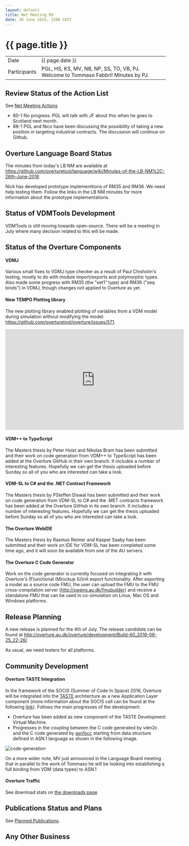 ```yaml
---
layout: default
title: Net Meeting 99
date: 26 June 2016, 1200 CEST
---
```


<script src="https://code.jquery.com/jquery-1.11.1.min.js">
</script>
<script src="/javascripts/edit.js"></script>
<script>setEditButonNm();</script>

# {{ page.title }}

|||
|---|---|
| Date | {{ page.date }} |
| Participants | PGL, HS, KS, MV, NB, NP, SS, TO, VB, PJ. Welcome to Tommaso Fabbri!  Minutes by PJ. |


## Review Status of the Action List

See [Net Meeting Actions](https://github.com/overturetool/overturetool.github.io/issues?q=is%3Aopen+is%3Aissue+label%3A%22action+net-meeting%22)

* 80-1 No progress. PGL will talk with JF about this when he goes to Scotland next month.
* 88-1 PGL and Nico have been discussing the possibility of taking a new position in targeting industrial contracts. The discussion will continue on Github.


## Overture Language Board Status

The minutes from today's LB NM are available at https://github.com/overturetool/language/wiki/Minutes-of-the-LB-NM%2C-26th-June-2016

Nick has developed prototype implementtions of RM35 and RM36. We need help testing them. Follow the links in the LB NM minutes for more information about the prototype implementations.


## Status of VDMTools Development

VDMTools is still moving towards open-source. There will be a meeting in July where many decision related to this will be made.


##  Status of the Overture Components

#### VDMJ

Various small fixes to VDMJ type checker as a result of Paul Chisholm's testing, mostly to do with module import/exports and polymorphic types. Also made some progress with RM35 (the "set1" type) and RM36 ("seq binds") in VDMJ, though changes not applied to Overture as yet.

#### New TEMPO Plotting library

The new plotting library enabled plotting of variables from a VDM model during simulation without modifying the model: 
https://github.com/overturetool/overture/issues/571.

<iframe width="560" height="315" src="https://www.youtube.com/embed/K7qZr5HCY7g" frameborder="0" allowfullscreen></iframe>

#### VDM++ to TypeScript

The Masters thesis by Peter Holst and Nikolas Bram has been submitted and their work on code generation from VDM++ to TypeScript has been added at the Overture GitHub in their own branch. It includes a number of interesting features. Hopefully we can get the thesis uploaded before Sunday so all of you who are interested can take a look.

#### VDM-SL to C# and the .NET Contract Framework

The Masters thesis by PSteffen Diswal has been submitted and their work on code generation from VDM-SL to C# and the .MET contracts framework has been added at the Overture GitHub in its own branch. It includes a number of interesting features. Hopefully we can get the thesis uploaded before Sunday so all of you who are interested can take a look.

#### The Overture WebIDE

The Masters thesis by Rasmus Reimer and Kasper Saaby has been submitted and their work on IDE for VDM-SL has been completed some time ago, and it will soon be available from one of the AU servers.

#### The Overture C Code Generator

Work on the code generator is currently focused on integrating it with Overture's (F)unctional (M)ockup (U)nit export functionality.  After exporting a model as a source code FMU, the user can upload the FMU to the FMU cross-compilation server (http://sweng.au.dk/fmubuilder) and receive a standalone FMU that can be used in co-simulation on Linux, Mac OS and Windows platforms.

##  Release Planning

A new release is planned for the 4th of July. The release candidate can be found at http://overture.au.dk/overture/development/Build-60_2016-06-25_22-26/ 

As usual, we need testers for all platforms.

##  Community Development

#### Overture TASTE Integration

In the framework of the SOCIS (Summer of Code In Space) 2016, Overture will be integrated into the [TASTE](http://taste.tuxfamily.org/) architecture as a new Application Layer component (more information about the SOCIS call can be found at the following [link](https://github.com/overturetool/overturetool.github.io/blob/master/socis.md)). Follows the main progresses of the development:

- Overture has been added as new component of the TASTE Development Virtual Machine.
- Progresses in the coupling between the C code generated by vdm2c and the C code generated by [asn1scc](https://github.com/ttsiodras/asn1scc) starting from data structure defined in ASN.1 language as shown in the following image.

![code-generation](https://raw.githubusercontent.com/tfabbri/miscellaneous/master/code-generation-comparison.jpg)

On a more wider note, MV just announced in the Language Board meeting that in parallel to the work of Tommaso he will be looking into establishing a full binding from VDM (data types) to ASN.1

#### Overture Traffic

See download stats on [the downloads page](https://overturetool.org/download/)

##  Publications Status and Plans

See [Planned Publications](https://overturetool.org/publications/PlannedPublications.html).


##  Any Other Business

<div id="edit_page_div"></div>
